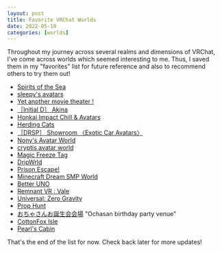 ```yaml
---
layout: post
title: Favorite VRChat Worlds
date: 2022-05-19
categories: [worlds]
---
```


Throughout my journey across several realms and dimensions of VRChat, I've come across worlds which seemed interesting to me. Thus, I saved them in my "favorites" list for future reference and also to recommend others to try them out!

- [Spirits of the Sea](https://vrchat.com/home/world/wrld_9da1349e-470b-47fd-a9b5-bd57d49255e2)
- [sleepy's avatars](https://vrchat.com/home/world/wrld_e45d605a-0e75-4892-898b-8fd74eda8e44)
- [Yet another movie theater !](https://vrchat.com/home/world/wrld_15ba8ede-374c-47dd-9906-2aaf4f50527f)
- [［Initial D］ Akina](https://vrchat.com/home/world/wrld_9425872f-03fe-4941-9c69-db6765b0d0a6)
- [Honkai Impact Chill & Avatars](https://vrchat.com/home/world/wrld_b63c553c-9de2-4f7b-bdc5-454a83b65d79)
- [Herding Cats](https://vrchat.com/home/world/wrld_3c463658-e8da-4d10-8324-0f8414b8877a)
- [［DRSP］ Showroom 〈Exotic Car Avatars〉](https://vrchat.com/home/world/wrld_da668c08-f2f1-4d94-b13e-30817e4563b6)
- [Nony's Avatar World](https://vrchat.com/home/world/wrld_0ecc4280-ae0d-4d0b-88ec-242b5f5690d2)
- [cryptis avatar world](https://vrchat.com/home/world/wrld_27ab0af1-9d90-4d39-b756-1f50878ca16f)
- [Magic Freeze Tag](https://vrchat.com/home/world/wrld_b2c574c6-9a6e-4bcc-b74e-1284070c324f)
- [DripWrld](https://vrchat.com/home/world/wrld_4d27fecd-161f-4bc2-bf46-c17c86eb011d)
- [Prison Escape!](https://vrchat.com/home/world/wrld_14750dd6-26a1-4edb-ae67-cac5bcd9ed6a)
- [Minecraft Dream SMP World](https://vrchat.com/home/world/wrld_eb79b326-2cec-494b-915b-573a55f45b31)
- [Better UNO](https://vrchat.com/home/world/wrld_097ec90d-f04c-46f3-81f2-fc4bf68bc2bb)
- [Remnant VR : Vale](https://vrchat.com/home/world/wrld_435c3698-da11-41d5-888e-1ce8e214e4ed)
- [Universal: Zero Gravity](https://vrchat.com/home/world/wrld_26db925e-4305-4045-8fa7-c99bb553d34b)
- [Prop Hunt](https://vrchat.com/home/world/wrld_107869ee-ee7e-4332-aed2-9d0fd5bc5f31)
- [おちゃさんお誕生会会場](https://vrchat.com/home/world/wrld_f31b847e-55ca-4a2e-a2fc-3f23d6978be6) "Ochasan birthday party venue"
- [CottonFox Isle](https://vrchat.com/home/world/wrld_26c6bbfd-2cca-41f8-be8e-878b749e3b76)
- [Pearl's Cabin](https://vrchat.com/home/world/wrld_2a1d857f-3bbb-4642-b8cb-fd13d696cc18)

That's the end of the list for now. Check back later for more updates!
